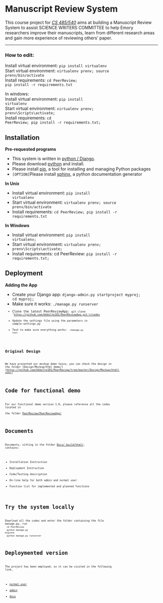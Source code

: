 Manuscript Review System
============================
This course project for [*CS 485/540*](http://www.mathcs.emory.edu/~cs540000/) aims at building a Manuscript Review System to assist SCIENCE WRITERS COMMITTEE to help Emory researchers improve their manuscripts, learn from different research areas and gain more experience of reviewing others’ paper.
____________________________
<h3>How to edit:</h3>

Install virtual environment: <code>pip install virtualenv</code><br>
Start virtual environment: <code>virtualenv prenv; source prenv/bin/activate</code><br>
Install requirements: <code>cd PeerReview; pip install -r requirements.txt</code><br>


In windows:<br>
Install virtual environment: <code>pip install virtualenv</code><br>
Start virtual environment: <code>virtualenv prenv; prenv\Scripts\activate;</code><br>
Install requirements: <code>cd PeerReview; pip install -r requirements.txt;  </code><br>

Installation
----------------------------
**Pre-requested programs**
* This system is written in [python / Django](https://www.djangoproject.com/). 
* Please download [python](https://www.python.org/) and install. 
* Please install [pip](), a tool for installing and managing Python packages
* `[OPTION]`Please install [sphinx](http://sphinx-doc.org/), a python documentation generator

**In Unix**
* Install virtual environment: <code>pip install virtualenv</code>
* Start virtual environment: <code>virtualenv prenv; source prenv/bin/activate</code>
* Install requirements: <code>cd PeerReview; pip install -r requirements.txt</code>

**In Windows**
* Install virtual environment: <code>pip install virtualenv;</code>
* Start virtual environment: <code>virtualenv prenv; prenv\Scripts\activate;</code>
* Install requirements: cd PeerReview: <code>pip install -r requirements.txt;</code>

Deployment
----------------------------
**Adding the App**
* Create your Django app: <code>django-admin.py startproject myproj; cd myproj;</code>
* Make sure it works: <code>./manage.py runserver<code>
* Clone the latest PeerReviewApp: <code>git clone 'https://github.com/bkbolte181/PeerReviewApp.git'</code>
* Update the settings file using the parameters in sample-settings.py
* Test to make sure everything works: <code>./manage.py test<code>

Original Design
----------------------------
We have presented our mockup demo twice, you can check the design in the 
folder [Design/Mockup/html demo/](https://github.com/bkbolte181/PeerReview/tree/master/Design/Mockup/html\ demo)

Code for functional demo
============================
For our functional demo version 1.0, please reference all the codes located in  
the folder [PeerReview/PeerReviewApp/](https://github.com/bkbolte181/PeerReview/tree/master/PeerReview/PeerReviewApp)

Documents
============================
Documents, sitting in the folder [Docs/_build/html/](https://github.com/bkbolte181/PeerReview/tree/master/Docs/_build/html), contains:

* Installation Instruction
* Deployment Instruction
* Code/Testing description
* On-line help for both admin and normal user
* Function list for implemented and planned functions

Try the system locally
============================
Download all the codes and enter the folder containing the file manage.py, run<br>
<code>cd PeerReview</code><br>
<code>python manage.py migrate</code><br>
<code>python manage.py runserver</code>

Deploymented version
============================
The project has been employed, so it can be visited in the following link,<br>
*  [normal_user](http://5ae8d563.ngrok.com/)
*  [admin](http://5ae8d563.ngrok.com/admin_login)
*  [docs](http://peerreview.readthedocs.org)
